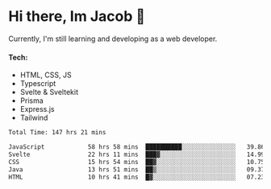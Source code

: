 # Hi there, Im Jacob 👋
Currently, I'm still learning and developing as a web developer.

#### Tech:
- HTML, CSS, JS
- Typescript
- Svelte & Sveltekit
- Prisma
- Express.js
- Tailwind

<!--START_SECTION:waka-->

```txt
Total Time: 147 hrs 21 mins

JavaScript            58 hrs 58 mins  ██████████░░░░░░░░░░░░░░░   39.86 %
Svelte                22 hrs 11 mins  ███▓░░░░░░░░░░░░░░░░░░░░░   14.99 %
CSS                   15 hrs 54 mins  ██▓░░░░░░░░░░░░░░░░░░░░░░   10.75 %
Java                  13 hrs 51 mins  ██▒░░░░░░░░░░░░░░░░░░░░░░   09.37 %
HTML                  10 hrs 41 mins  █▓░░░░░░░░░░░░░░░░░░░░░░░   07.23 %
```

<!--END_SECTION:waka-->
